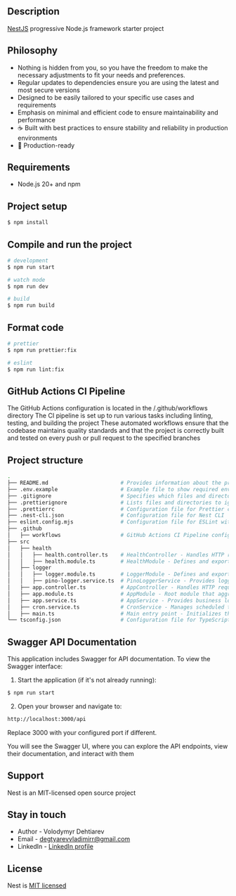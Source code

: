 ## Description

[NestJS](https://nestjs.com/) progressive Node.js framework starter project

## Philosophy

- Nothing is hidden from you, so you have the freedom to make the necessary adjustments to fit your needs and preferences.
- Regular updates to dependencies ensure you are using the latest and most secure versions
- Designed to be easily tailored to your specific use cases and requirements
- Emphasis on minimal and efficient code to ensure maintainability and performance
- ☕ Built with best practices to ensure stability and reliability in production environments
- 🚀 Production-ready

## Requirements

- Node.js 20+ and npm

## Project setup

```bash
$ npm install
```

## Compile and run the project

```bash
# development
$ npm run start

# watch mode
$ npm run dev

# build
$ npm run build
```

## Format code

```bash
# prettier
$ npm run prettier:fix

# eslint
$ npm run lint:fix
```

## GitHub Actions CI Pipeline

The GitHub Actions configuration is located in the /.github/workflows directory
The CI pipeline is set up to run various tasks including linting, testing, and building the project
These automated workflows ensure that the codebase maintains quality standards and
that the project is correctly built and tested on every push or pull request to the specified branches

## Project structure

```bash
.
├── README.md                       # Provides information about the project, how to set it up, and how to use it
├── .env.example                    # Example file to show required environment variables
├── .gitignore                      # Specifies which files and directories to ignore in version control
├── .prettierignore                 # Lists files and directories to ignore for Prettier formatting
├── .prettierrc                     # Configuration file for Prettier code formatter
├── .nest-cli.json                  # Configuration file for Nest CLI
├── eslint.config.mjs               # Configuration file for ESLint with ES module syntax
├── .github                         
│   ├── workflows                   # GitHub Actions CI Pipeline config
├── src
│   ├── health
│   │   ├── health.controller.ts    # HealthController - Handles HTTP requests related to health checks
│   │   ├── health.module.ts        # HealthModule - Defines and exports the health-related module
│   ├── logger
│   │   ├── logger.module.ts        # LoggerModule - Defines and exports the logger module
│   │   ├── pino-logger.service.ts  # PinoLoggerService - Provides logging functionality using Pino        
│   ├── app.controller.ts           # AppController - Handles HTTP requests for the root of the application
│   ├── app.module.ts               # AppModule - Root module that aggregates other modules and services
│   ├── app.service.ts              # AppService - Provides business logic and methods used by AppController
│   ├── cron.service.ts             # CronService - Manages scheduled tasks and cron jobs
│   ├── main.ts                     # Main entry point - Initializes the NestJS application and starts the server
└── tsconfig.json                   # Configuration file for TypeScript compiler
```

## Swagger API Documentation

This application includes Swagger for API documentation. To view the Swagger interface:
1. Start the application (if it's not already running):

```bash
$ npm run start
```
2. Open your browser and navigate to:

```bash
http://localhost:3000/api
```
Replace 3000 with your configured port if different.

You will see the Swagger UI, where you can explore the API endpoints, view their documentation, and interact with them

## Support

Nest is an MIT-licensed open source project

## Stay in touch

- Author - Volodymyr Dehtiarev
- Email - [degtyarevvladimirr@gmail.com](mailto:degtyarevvladimirr@gmail.com)
- LinkedIn - [LinkedIn profile](https://www.linkedin.com/in/volodymyr-dehtiarev/)

## License

Nest is [MIT licensed](https://github.com/nestjs/nest/blob/master/LICENSE)